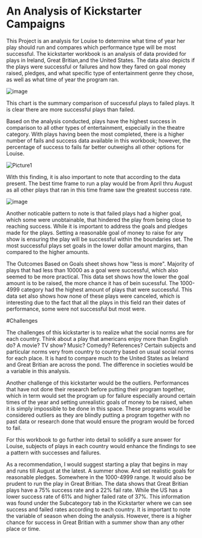 # An Analysis of Kickstarter Campaigns
This Project is an analysis for Louise to determine what time of year her play should run and compares which performance type will be most successful. The kickstarter workbook is an analysis of data provided for plays in Ireland, Great Britian,and the United States. The data also depicts if the plays were successful or failures and how they fared on goal money raised, pledges, and what specific type of entertainment genre they chose, as well as what time of year the program ran.

![image](https://user-images.githubusercontent.com/86068655/138738664-a6a7e407-41be-4793-a2d7-88aea5c8c049.png)

This chart is the summary comparison of successful plays to failed plays. It is clear there are more successful plays than failed.

Based on the analysis conducted, plays have the highest success in comparison to all other types of entertainment, especially in the theatre category. With plays having been the most completed, there is a higher number of fails and success data available in this workbook; however, the percentage of success to fails far better outweighs all other options for Louise.

![Picture1](https://user-images.githubusercontent.com/86068655/138560177-531bb397-f295-42e5-89ac-f51d9bee89f7.png)

With this finding, it is also important to note that according to the data present. The best time frame to run a play would be from April thru August as all other plays that ran in this time frame saw the greatest success rate.

![image](https://user-images.githubusercontent.com/86068655/138560399-3df6a29f-6ab6-4547-98a3-8091c7bff8ca.png)

Another noticable pattern to note is that failed plays had a higher goal, which some were unobtainable, that hindered the play from being close to reaching success. While it is important to address the goals and pledges made for the plays. Setting a reasonable goal of money to raise for any show is ensuring the play will be successful within the boundaries set. The most successful plays set goals in the lower dollar amount margins, than compared to the higher amounts. 

The Outcomes Based on Goals sheet shows how "less is more". Majority of plays that had less than 10000 as a goal were successful, which also seemed to be more practical.
This data set shows how the lower the goal amount is to be raised, the more chance it has of bein sucessful. The 1000-4999 category had the highest amount of plays that were successful. This data set also shows how none of these plays were canceled, which is interesting due to the fact that all the plays in this field ran their dates of performance, some were not successful but most were. 


#Challenges

  The challenges of this kickstarter is to realize what the social norms are for each country. Think about a play that americans enjoy more than English do? A movie? TV show? Music? Comedy? References? Certain subjects and particular norms very from country to country based on usual social norms for each place. It is hard to compare much to the United States as Ireland and Great Britian are across the pond. The difference in societies would be a variable in this analysis. 

  Another challenge of this kickstarter would be the outliers. Performances that have not done their research before putting their program together, which in term     would set the program up for failure especially around certain times of the year and setting unrealistic goals of money to be raised, when it is simply             impossible to be done in this space. These programs would be considered outliers as they are blindly putting a program together with no past data or research done   that would ensure the program would be forced to fail. 
  
  For this workbook to go further into detail to solidify a sure answer for Louise, subjects of plays in each country would enhance the findings to see a pattern 
  with successes and failures.


As a recommendation, I would suggest starting a play that begins in may and runs till August at the latest. A summer show. And set realistic goals for reasonable pledges. Somewhere in the 1000-4999 range. It would also be prudent to run the play in Great Britian. The data shows that Great Britian plays have a 75% success rate and a 22% fail rate. While the US has a lower success rate of 61% and higher failed rate of 37%. This information was found under the Subcategory tab in the Kickstarter where we can see success and failed rates according to each country. It is important to note the variable of season when doing the analysis. However, there is a higher chance for success in Great Britian with a summer show than any other place or time.


